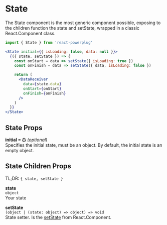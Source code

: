 # State

The State component is the most generic component possible, exposing to the children function the state and setState, wrapped in a classic React.Component class.

```js
import { State } from 'react-powerplug'
``` 

```jsx
<State initial={{ isLoading: false, data: null }}>
  {({ state, setState }) => {
    const onStart = data => setState({ isLoading: true })
    const onFinish = data => setState({ data, isLoading: false })

    return (
      <DataReceiver
        data={state.data}
        onStart={onStart}
        onFinish={onFinish}
      />
    )
  }}
</State>
``` 

## State Props

**initial = {}** *(optional)*  
Specifies the initial state, must be an object.
By default, the initial state is an empty object.

## State Children Props

TL;DR: `{ state, setState }`

**state**  
`object`  
Your state

**setState**  
`(object | (state: object) => object) => void`  
State setter. Is the [setState](https://facebook.github.io/react/docs/react-component.html#setstate) from React.Component.
